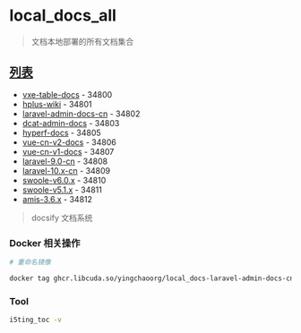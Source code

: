# local_docs_all

> 文档本地部署的所有文档集合

## [列表](https://local-docs.docs.yingchao.fun/)

* [vxe-table-docs](https://vxe-table-docs.docs.yingchao.fun) - 34800
* [hplus-wiki](https://hplus-wiki.docs.yingchao.fun) - 34801
* [laravel-admin-docs-cn](https://laravel-admin-docs-cn.docs.yingchao.fun) - 34802
* [dcat-admin-docs](https://dcat-admin-docs.docs.yingchao.fun) - 34803
* [hyperf-docs](https://hyperf-docs.docs.yingchao.fun/3.1/) - 34805
* [vue-cn-v2-docs](https://cn-vue-v2.docs.yingchao.fun/) - 34806
* [vue-cn-v1-docs](https://cn-vue-v1.docs.yingchao.fun/) - 34807
* [laravel-9.0-cn](https://laravel-9.0-cn.docs.yingchao.fun/) - 34808
* [laravel-10.x-cn](https://laravel-10.x-cn.docs.yingchao.fun/) - 34809
* [swoole-v6.0.x](https://swoole-60.docs.yingchao.fun/) - 34810
* [swoole-v5.1.x](https://swoole-51.docs.yingchao.fun/) - 34811
* [amis-3.6.x](https://amis-36.docs.yingchao.fun/) - 34812

> docsify 文档系统

### Docker 相关操作

```bash
# 重命名镜像 

docker tag ghcr.libcuda.so/yingchaoorg/local_docs-laravel-admin-docs-cn:main ghcr.io/yingchaoorg/local_docs-laravel-admin-docs-cn:main
```

### Tool

```bash
i5ting_toc -v
```

